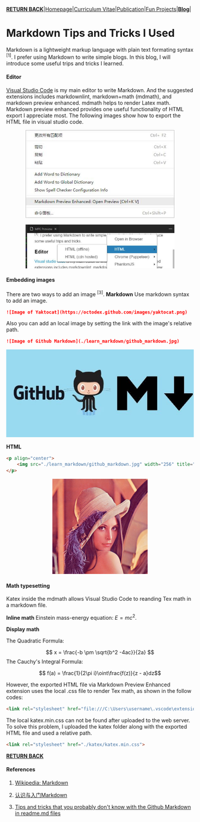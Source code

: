 **[RETURN BACK](../blog.html)**|[Homepage](../index.html)|[Curriculum Vitae]()|[Publication](../publication.html)|[Fun Projects](../fun_proj.html)|**[Blog](../blog.html)**|


# Markdown Tips and Tricks I Used

Markdown is a lightweight markup language with plain text formating syntax <sup>[1]</sup>. I prefer using Markdown to write simple blogs. In this blog, I will introduce some useful trips and tricks I learned.

#### Editor

[Visual Studio Code](https://code.visualstudio.com/) is my main editor to write Markdown. And the suggested extensions includes markdownlint, markdown+math (mdmath), and markdown preview enhanced. mdmath helps to render Latex math. Markdown preview enhanced provides one useful functionality of HTML export I appreciate most. The following images show how to export the HTML file  in visual studio code.

<p align = "center">
    <img src="./learn_markdown/mpe_openpreview.jpg" width="400" title="Open preview">
</p>
<p align = "center">
    <img src="./learn_markdown/mpe_exporthtml.jpg" width="400" title="HTML export">
</p>

#### Embedding images

There are two ways to add an image <sup>[3]</sup>. 
**Markdown** 
Use markdown syntax to add an image.

``` markdown
![Image of Yaktocat](https://octodex.github.com/images/yaktocat.png)
```

Also you can add an local image by setting the link with the image's relative path.

``` markdown
![Image of Github Markdown](./learn_markdown/github_markdown.jpg)
```

![Image of Github Markdown](./learn_markdown/github_markdown.jpg)

**HTML**

``` html
<p align="center">
    <img src="./learn_markdown/github_markdown.jpg" width="256" title="The First Lady of the Internet">
</p>
```

<p align = "center">
    <img src="./learn_markdown/lena.jpg" width="256" title="The First Lady of the Internet">
</p>

#### Math typesetting

Katex inside the mdmath allows Visual Studio Code to reanding Tex math in a markdown file. 

**Inline math**
Einstein mass-energy equation: $E = mc^2$.

**Display math**

The Quadratic Formula: 

$$ x = \frac{-b \pm \sqrt{b^2 -4ac}}{2a} $$
The Cauchy's Integral Formula:

$$ f(a) = \frac{1}{2\pi i}\oint\frac{f(z)}{z - a}dz$$

However, the exported HTML file via Markdown Preview Enhanced extension uses the local .css file to render Tex math, as shown in the follow codes:

``` html
<link rel="stylesheet" href="file:///C:\Users\username\.vscode\extensions\shd101wyy.markdown-preview-enhanced-0.3.2\node_modules\@shd101wyy\mume\dependencies\katex\katex.min.css">
```

The local katex.min.css can not be found after uploaded to the web server. To solve this problem, I uploaded the katex folder along with the exported HTML file and used a relative path.

``` html
<link rel="stylesheet" href="./katex/katex.min.css">
```

**[RETURN BACK](../blog.html)**

#### References

1. [Wikipedia: Markdown](https://en.wikipedia.org/wiki/Markdown)

2. [认识与入门Markdown](https://sspai.com/post/25137)

3. [Tips and tricks that you probably don't know with the Github Markdown in readme.md files](https://ourcodeworld.com/articles/read/162/tips-and-tricks-that-you-probably-don-t-know-with-the-github-markdown-in-readme-md-files)
